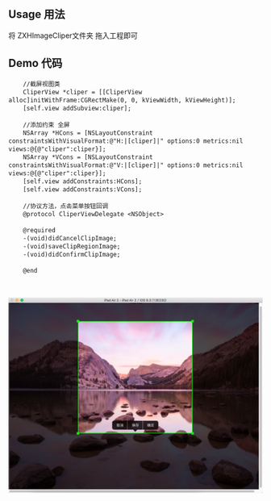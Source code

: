 ## Usage 用法
将 ZXHImageCliper文件夹 拖入工程即可

## Demo 代码
```
    //截屏视图类
    CliperView *cliper = [[CliperView alloc]initWithFrame:CGRectMake(0, 0, kViewWidth, kViewHeight)];
    [self.view addSubview:cliper];
    
    //添加约束 全屏
    NSArray *HCons = [NSLayoutConstraint constraintsWithVisualFormat:@"H:|[cliper]|" options:0 metrics:nil views:@{@"cliper":cliper}];
    NSArray *VCons = [NSLayoutConstraint constraintsWithVisualFormat:@"V:|[cliper]|" options:0 metrics:nil views:@{@"cliper":cliper}];
    [self.view addConstraints:HCons];
    [self.view addConstraints:VCons];
    
    //协议方法，点击菜单按钮回调
    @protocol CliperViewDelegate <NSObject>
    
    @required
    -(void)didCancelClipImage;
    -(void)saveClipRegionImage;
    -(void)didConfirmClipImage;
    
    @end
    
    
```
  
![Demo](https://github.com/BackWorld/ZXHImageCliper/blob/master/demo.png)
